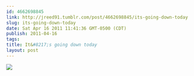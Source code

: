 ```yaml
---
id: 4662698845
link: http://jreed91.tumblr.com/post/4662698845/its-going-down-today
slug: its-going-down-today
date: Sat Apr 16 2011 11:41:36 GMT-0500 (CDT)
publish: 2011-04-16
tags: 
title: It&#8217;s going down today
layout: post
---
```



![](http://24.media.tumblr.com/tumblr_ljmyeu0b6Z1qci7zbo1_500.gif)

